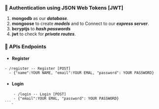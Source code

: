 ### 🔗 Authentication using JSON Web Tokens [JWT]

1. **mongodb** as our **_database_**.
2. **mongoose** to create **_models_** and to Connect to our **_express server_**.
3. **bcryptjs** to **_hash passwords_** 
4. **jwt** to check for **_private routes_**.


  ### 🔗 APIs Endpoints

- #### Register

```
- /register -- Register [POST]
  - {"name":YOUR NAME, "email":YOUR EMAL, "password": YOUR PASSWORD}
```

- #### Login

```.
    - /login -- Login [POST]
    - {"email":YOUR EMAL, "password": YOUR PASSWORD}
```.


